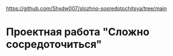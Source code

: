 https://github.com/Shxdw007/slozhno-sosredotochitsya/tree/main
# Проектная работа "Сложно сосредоточиться"


